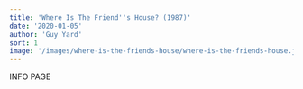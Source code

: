 ```yaml
---
title: 'Where Is The Friend''s House? (1987)'
date: '2020-01-05'
author: 'Guy Yard'
sort: 1
image: '/images/where-is-the-friends-house/where-is-the-friends-house.jpg'
---
```


INFO PAGE